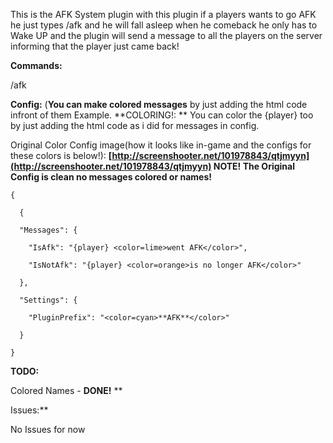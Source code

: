 This is the AFK System plugin with this plugin if a players wants to go AFK he just types /afk and he will fall asleep when he comeback he only has to Wake UP and the plugin will send a message to all the players on the server informing that the player just came back!

**Commands:**

/afk

**Config:** (**You can make colored messages** by just adding the html code infront of them Example.
**COLORING!: ** You can color the {player} too by just adding the html code as i did for messages in config.

Original Color Config image(how it looks like in-game and the configs for these colors is below!): **[http://screenshooter.net/101978843/qtjmyyn](http://screenshooter.net/101978843/qtjmyyn)
NOTE! The Original Config is clean no messages colored or names!**

````
{

  {

  "Messages": {

    "IsAfk": "{player} <color=lime>went AFK</color>",

    "IsNotAfk": "{player} <color=orange>is no longer AFK</color>"

  },

  "Settings": {

    "PluginPrefix": "<color=cyan>**AFK**</color>"

  }

}
````


**TODO:**

Colored Names - **DONE!**
**

Issues:**

No Issues for now